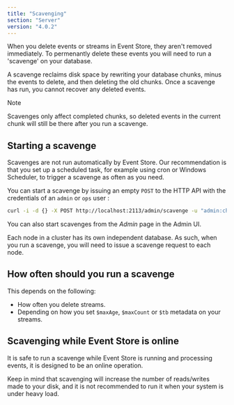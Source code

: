 ```yaml
---
title: "Scavenging"
section: "Server"
version: "4.0.2"
---
```


<!-- TODO: More constructive title? -->

When you delete events or streams in Event Store, they aren't removed immediately. To permenantly delete these events you will need to run a 'scavenge' on your database.

A scavenge reclaims disk space by rewriting your database chunks, minus the events to delete, and then deleting the old chunks. Once a scavenge has run, you cannot recover any deleted events.

> [!NOTE]
>
Scavenges only affect completed chunks, so deleted events in the current chunk will still be there after you run a scavenge.


## Starting a scavenge

Scavenges are not run automatically by Event Store. Our recommendation is that you set up a scheduled task, for example using cron or Windows Scheduler, to trigger a scavenge as often as you need.

You can start a scavenge by issuing an empty `POST` to the HTTP API with the credentials of an `admin` or `ops` user :

```bash
curl -i -d {} -X POST http://localhost:2113/admin/scavenge -u "admin:changeit"
```

You can also start scavenges from the _Admin_ page in the Admin UI.

<span class="note--warning">
Each node in a cluster has its own independent database. As such, when you run a scavenge, you will need to issue a scavenge request to each node.


## How often should you run a scavenge

This depends on the following:

-   How often you delete streams.
-   Depending on how you set `$maxAge`, `$maxCount` or `$tb` metadata on your streams.

## Scavenging while Event Store is online

It is safe to run a scavenge while Event Store is running and processing events, it is designed to be an online operation.

Keep in mind that scavenging will increase the number of reads/writes made to your disk, and it is not recommended to run it when your system is under heavy load.
